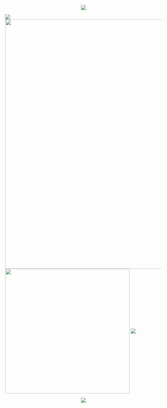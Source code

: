 <p align="center">
<img src="https://capsule-render.vercel.app/api?type=waving&color=timeGradient&height=300&&section=header&text=TSRDZY&fontSize=90&fontAlign=50&fontAlignY=30&desc=源鸟工作室&descAlign=50&descSize=30&descAlignY=60&animation=twinkling" />
</p>
<img style="margin:0 auto" align="center" src="https://skillicons.dev/icons?i=ae,blender,css,discord,electron,git,idea,java,unity,visualstudio,vscode,wordpress,vue,ts,react&theme=light" />

<img width="800" src="https://github-readme-activity-graph.vercel.app/graph?username=tsrdzy&theme=github-compact&hide_border=true&area=true" />

<img align="center" width="400" src="https://github-readme-stats.vercel.app/api?username=tsrdzy&theme=transparent&include_all_commits=true&show_icons=true&hide_border=true" />

<img align="center" src="https://github-readme-stats.vercel.app/api/top-langs/?username=tsrdzy&theme=transparent&hide_border=true&layout=donut-vertical&langs_count=6" />

<p align="center">
<img src="https://capsule-render.vercel.app/api?type=waving&color=timeGradient&height=300&&section=footer&text=TSRDZY&fontSize=90&fontAlign=50&fontAlignY=70&desc=源鸟工作室&descAlign=50&descSize=30&descAlignY=40&animation=twinkling" />
</p>
